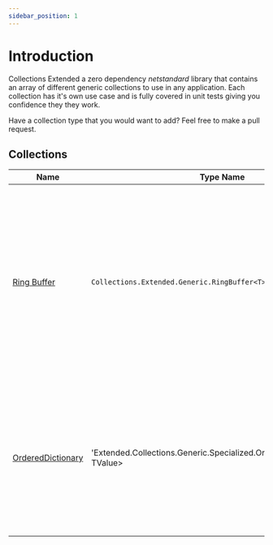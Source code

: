 ```yaml
---
sidebar_position: 1
---
```

# Introduction

Collections Extended a zero dependency _netstandard_ library that contains an array of different generic collections to use in any application. Each collection has it's own use 
case and is fully covered in unit tests giving you confidence they they work. 


Have a collection type that you would want to add? Feel free to make a pull request.


## Collections 

| Name | Type Name | Description                                                                         |
|------|-----------|-------------------------------------------------------------------------------------|
| [Ring Buffer](./generic/ring_buffer.md) | `Collections.Extended.Generic.RingBuffer<T>` | A ring buffer efficiently manages a fixed-size, cyclically-referenced buffer, allowing for constant-time insertions and removals while overwriting the oldest data when full. |
| [OrderedDictionary](./generic/specialized/ordered_dictionary.md) | 'Extended.Collections.Generic.Specialized.OrderedDictionary<TKey, TValue> | Combines the features of a dictionary and a list, allowing key-value pairs to be stored in a specific order and accessed efficiently by their keys. |